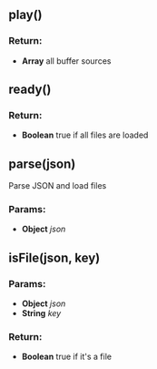 

<!-- Start src/parser.js -->

## play()

### Return:

* **Array** all buffer sources

## ready()

### Return:

* **Boolean** true if all files are loaded

## parse(json)

Parse JSON and load files

### Params:

* **Object** *json* 

## isFile(json, key)

### Params:

* **Object** *json* 
* **String** *key* 

### Return:

* **Boolean** true if it's a file

<!-- End src/parser.js -->

